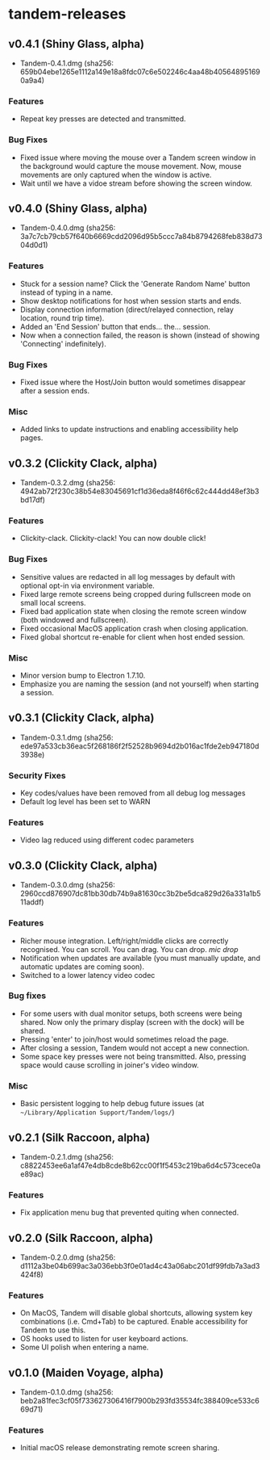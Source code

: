 # tandem-releases

## v0.4.1 (Shiny Glass, alpha)

- Tandem-0.4.1.dmg (sha256: 659b04ebe1265e1112a149e18a8fdc07c6e502246c4aa48b405648951690a9a4)

### Features

- Repeat key presses are detected and transmitted.

### Bug Fixes

- Fixed issue where moving the mouse over a Tandem screen window in the background would capture the mouse movement. Now, mouse movements are only captured when the window is active.
- Wait until we have a vidoe stream before showing the screen window.


## v0.4.0 (Shiny Glass, alpha)

- Tandem-0.4.0.dmg (sha256: 3a7c7cb79cb57f640b6669cdd2096d95b5ccc7a84b8794268feb838d7304d0d1)

### Features

- Stuck for a session name? Click the 'Generate Random Name' button instead of typing in a name.
- Show desktop notifications for host when session starts and ends.
- Display connection information (direct/relayed connection, relay location, round trip time).
- Added an 'End Session' button that ends... the... session.
- Now when a connection failed, the reason is shown (instead of showing 'Connecting' indefinitely).

### Bug Fixes

- Fixed issue where the Host/Join button would sometimes disappear after a session ends.

### Misc

- Added links to update instructions and enabling accessibility help pages.


## v0.3.2 (Clickity Clack, alpha)

- Tandem-0.3.2.dmg (sha256: 4942ab72f230c38b54e83045691cf1d36eda8f46f6c62c444dd48ef3b3bd17df)

### Features

- Clickity-clack. Clickity-clack! You can now double click!

### Bug Fixes

- Sensitive values are redacted in all log messages by default with optional opt-in via environment variable.
- Fixed large remote screens being cropped during fullscreen mode on small local screens.
- Fixed bad application state when closing the remote screen window (both windowed and fullscreen).
- Fixed occasional MacOS application crash when closing application.
- Fixed global shortcut re-enable for client when host ended session.

### Misc

- Minor version bump to Electron 1.7.10.
- Emphasize you are naming the session (and not yourself) when starting a session.


## v0.3.1 (Clickity Clack, alpha)

- Tandem-0.3.1.dmg (sha256: ede97a533cb36eac5f268186f2f52528b9694d2b016ac1fde2eb947180d3938e)

### Security Fixes

- Key codes/values have been removed from all debug log messages
- Default log level has been set to WARN

### Features

- Video lag reduced using different codec parameters


## v0.3.0 (Clickity Clack, alpha)

- Tandem-0.3.0.dmg (sha256: 2960ccd876907dc81bb30db74b9a81630cc3b2be5dca829d26a331a1b511addf)

### Features

- Richer mouse integration. Left/right/middle clicks are correctly recognised. You can scroll. You can drag. You can drop. *mic drop*
- Notification when updates are available (you must manually update, and automatic updates are coming soon).
- Switched to a lower latency video codec

### Bug fixes

- For some users with dual monitor setups, both screens were being shared. Now only the primary display (screen with the dock) will be shared.
- Pressing 'enter' to join/host would sometimes reload the page.
- After closing a session, Tandem would not accept a new connection.
- Some space key presses were not being transmitted. Also, pressing space would cause scrolling in joiner's video window.

### Misc

- Basic persistent logging to help debug future issues (at `~/Library/Application Support/Tandem/logs/`)


## v0.2.1 (Silk Raccoon, alpha)

- Tandem-0.2.1.dmg (sha256: c8822453ee6a1af47e4db8cde8b62cc00f1f5453c219ba6d4c573cece0ae89ac)

### Features

- Fix application menu bug that prevented quiting when connected.


## v0.2.0 (Silk Raccoon, alpha)

- Tandem-0.2.0.dmg (sha256: d1112a3be04b699ac3a036ebb3f0e01ad4c43a06abc201df99fdb7a3ad3424f8)

### Features

- On MacOS, Tandem will disable global shortcuts, allowing system key combinations (i.e. Cmd+Tab) to be captured. Enable accessibility for Tandem to use this.
- OS hooks used to listen for user keyboard actions.
- Some UI polish when entering a name.


## v0.1.0 (Maiden Voyage, alpha)

- Tandem-0.1.0.dmg (sha256: beb2a81fec3cf05f733627306416f7900b293fd35534fc388409ce533c669d71)

### Features

- Initial macOS release demonstrating remote screen sharing.
